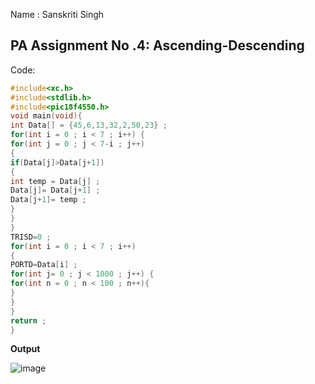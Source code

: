 Name : Sanskriti Singh

PA Assignment No .4: Ascending-Descending
-----------------------------------------------------------------------------
Code:
```C
#include<xc.h>
#include<stdlib.h>
#include<pic18f4550.h>
void main(void){
int Data[] = {45,6,13,32,2,50,23} ;
for(int i = 0 ; i < 7 ; i++) {
for(int j = 0 ; j < 7-i ; j++)
{
if(Data[j]>Data[j+1])
{
int temp = Data[j] ;
Data[j]= Data[j+1] ;
Data[j+1]= temp ;
}
}
}
TRISD=0 ;
for(int i = 0 ; i < 7 ; i++)
{
PORTD=Data[i] ;
for(int j= 0 ; j < 1000 ; j++) {
for(int n = 0 ; n < 100 ; n++){
}
}
}
return ;
}

```

**Output**

![image](https://github.com/Sanskritis101/PA-codes/assets/104347305/7d17088d-9d3c-4d09-a221-d51f0d1df2ac)
